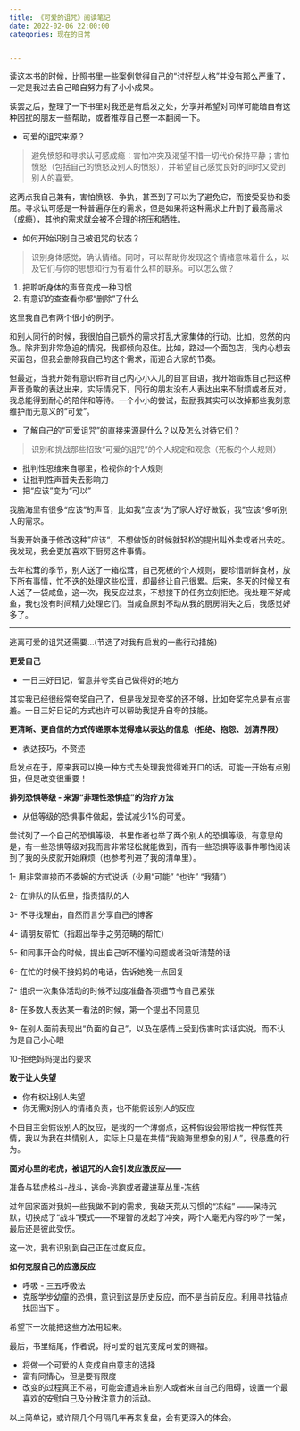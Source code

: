 ```yaml
---
title: 《可爱的诅咒》阅读笔记
date: 2022-02-06 22:00:00
categories: 现在的日常


---
```


读这本书的时候，比照书里一些案例觉得自己的“讨好型人格”并没有那么严重了，一定是我过去自己暗自努力有了小小成果。



读罢之后，整理了一下书里对我还是有启发之处，分享并希望对同样可能暗自有这种困扰的朋友一些帮助，或者推荐自己整一本翻阅一下。



- 可爱的诅咒来源？

> 避免愤怒和寻求认可感成瘾：害怕冲突及渴望不惜一切代价保持平静；害怕愤怒（包括自己的愤怒及别人的愤怒），并希望自己感觉良好的同时又受到别人的喜爱。

这两点我自己兼有，害怕愤怒、争执，甚至到了可以为了避免它，而接受妥协和委屈。寻求认可感是一种普遍存在的需求，但是如果将这种需求上升到了最高需求（成瘾），其他的需求就会被不合理的挤压和牺牲。



- 如何开始识别自己被诅咒的状态？

> 识别身体感觉，确认情绪。同时，可以帮助你发现这个情绪意味着什么，以及它们与你的思想和行为有着什么样的联系。可以怎么做？

1. 把聆听身体的声音变成一种习惯
2. 有意识的查查看你都“删除”了什么



这里我自己有两个很小的例子。

和别人同行的时候，我很怕自己额外的需求打乱大家集体的行动。比如，忽然的内急。除非到非常急迫的情况，我都倾向忍住。比如，路过一个面包店，我内心想去买面包，但我会删除我自己的这个需求，而迎合大家的节奏。

但最近，当我开始有意识聆听自己内心小人儿的自言自语，我开始锻炼自己把这种声音勇敢的表达出来，实际情况下，同行的朋友没有人表达出来不耐烦或者反对，我总能得到耐心的陪伴和等待。一个小小的尝试，鼓励我其实可以改掉那些我刻意维护而无意义的“可爱”。



- 了解自己的“可爱诅咒”的直接来源是什么？以及怎么对待它们？

> 识别和挑战那些招致“可爱的诅咒”的个人规定和观念（死板的个人规则）

- 批判性思维来自哪里，检视你的个人规则 
- 让批判性声音失去影响力
- 把“应该”变为“可以”



我脑海里有很多“应该”的声音，比如我”应该“为了家人好好做饭，我”应该“多听别人的需求。

当我开始勇于修改这种”应该“，不想做饭的时候就轻松的提出叫外卖或者出去吃。我发现，我会更加喜欢下厨房这件事情。

去年松茸的季节，别人送了一箱松茸，自己死板的个人规则，要珍惜新鲜食材，放下所有事情，忙不迭的处理这些松茸，却最终让自己很累。后来，冬天的时候又有人送了一袋咸鱼，这一次，我反应过来，不想接下的任务立刻拒绝。我处理不好咸鱼，我也没有时间精力处理它们。当咸鱼原封不动从我的厨房消失之后，我感觉好多了。



------



逃离可爱的诅咒还需要...(节选了对我有启发的一些行动措施)



**更爱自己**

- 一日三好日记，留意并夸奖自己做得好的地方



其实我已经很经常夸奖自己了，但是我发现夸奖的还不够，比如夸奖完总是有点害羞。一日三好日记的方式也许可以帮助我提升自夸的技能。



**更清晰、更自信的方式传递原本觉得难以表达的信息（拒绝、抱怨、划清界限）**

- 表达技巧，不赘述

启发点在于，原来我可以换一种方式去处理我觉得难开口的话。可能一开始有点别扭，但是改变很重要！



**排列恐惧等级 - 来源“非理性恐惧症”的治疗方法**

- 从低等级的恐惧事件做起，尝试减少1%的可爱。

尝试列了一个自己的恐惧等级，书里作者也举了两个别人的恐惧等级，有意思的是，有一些恐惧等级对我而言非常轻松就能做到，而有一些恐惧等级事件哪怕阅读到了我的头皮就开始麻烦（也参考列进了我的清单里）。

1- 用非常直接而不委婉的方式说话（少用“可能” “也许” “我猜”）

2- 在排队的队伍里，指责插队的人

3- 不寻找理由，自然而言分享自己的博客

4- 请朋友帮忙（指超出举手之劳范畴的帮忙）

5- 和同事开会的时候，提出自己听不懂的问题或者没听清楚的话

6- 在忙的时候不接妈妈的电话，告诉她晚一点回复

7- 组织一次集体活动的时候不过度准备各项细节令自己紧张

8- 在多数人表达某一看法的时候，第一个提出不同意见

9- 在别人面前表现出“负面的自己”，以及在感情上受到伤害时实话实说，而不认为是自己小心眼

10-拒绝妈妈提出的要求



**敢于让人失望**

- 你有权让别人失望
- 你无需对别人的情绪负责，也不能假设别人的反应

不由自主会假设别人的反应，是我的一个薄弱点，这种假设会带给我一种假性共情，我以为我在共情别人，实际上只是在共情“我脑海里想象的别人”，很愚蠢的行为。



**面对心里的老虎，被诅咒的人会引发应激反应——**

  准备与猛虎格斗-战斗，逃命-逃跑或者藏进草丛里-冻结



过年回家面对我妈一些我做不到的需求，我破天荒从习惯的“冻结” ——保持沉默，切换成了“战斗”模式——不理智的发起了冲突，两个人毫无内容的吵了一架，最后还是彼此受伤。

这一次，我有识别到自己正在过度反应。



**如何克服自己的应激反应**

- 呼吸 - 三五呼吸法
- 克服学步幼童的恐惧，意识到这是历史反应，而不是当前反应。利用寻找锚点找回当下 。

希望下一次能把这些方法用起来。



最后，书里结尾，作者说，将可爱的诅咒变成可爱的赐福。

- 将做一个可爱的人变成自由意志的选择
- 富有同情心，但是要有限度
- 改变的过程真正不易，可能会遭遇来自别人或者来自自己的阻碍，设置一个最喜欢的安慰自己及分散注意力的活动。



以上简单记，或许隔几个月隔几年再来复盘，会有更深入的体会。